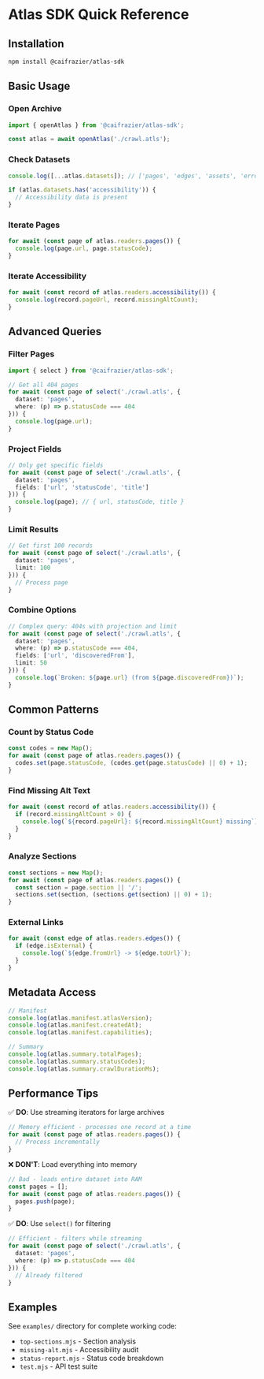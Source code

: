 # Atlas SDK Quick Reference

## Installation
```bash
npm install @caifrazier/atlas-sdk
```

## Basic Usage

### Open Archive
```typescript
import { openAtlas } from '@caifrazier/atlas-sdk';

const atlas = await openAtlas('./crawl.atls');
```

### Check Datasets
```typescript
console.log([...atlas.datasets]); // ['pages', 'edges', 'assets', 'errors', 'accessibility']

if (atlas.datasets.has('accessibility')) {
  // Accessibility data is present
}
```

### Iterate Pages
```typescript
for await (const page of atlas.readers.pages()) {
  console.log(page.url, page.statusCode);
}
```

### Iterate Accessibility
```typescript
for await (const record of atlas.readers.accessibility()) {
  console.log(record.pageUrl, record.missingAltCount);
}
```

## Advanced Queries

### Filter Pages
```typescript
import { select } from '@caifrazier/atlas-sdk';

// Get all 404 pages
for await (const page of select('./crawl.atls', {
  dataset: 'pages',
  where: (p) => p.statusCode === 404
})) {
  console.log(page.url);
}
```

### Project Fields
```typescript
// Only get specific fields
for await (const page of select('./crawl.atls', {
  dataset: 'pages',
  fields: ['url', 'statusCode', 'title']
})) {
  console.log(page); // { url, statusCode, title }
}
```

### Limit Results
```typescript
// Get first 100 records
for await (const page of select('./crawl.atls', {
  dataset: 'pages',
  limit: 100
})) {
  // Process page
}
```

### Combine Options
```typescript
// Complex query: 404s with projection and limit
for await (const page of select('./crawl.atls', {
  dataset: 'pages',
  where: (p) => p.statusCode === 404,
  fields: ['url', 'discoveredFrom'],
  limit: 50
})) {
  console.log(`Broken: ${page.url} (from ${page.discoveredFrom})`);
}
```

## Common Patterns

### Count by Status Code
```typescript
const codes = new Map();
for await (const page of atlas.readers.pages()) {
  codes.set(page.statusCode, (codes.get(page.statusCode) || 0) + 1);
}
```

### Find Missing Alt Text
```typescript
for await (const record of atlas.readers.accessibility()) {
  if (record.missingAltCount > 0) {
    console.log(`${record.pageUrl}: ${record.missingAltCount} missing`);
  }
}
```

### Analyze Sections
```typescript
const sections = new Map();
for await (const page of atlas.readers.pages()) {
  const section = page.section || '/';
  sections.set(section, (sections.get(section) || 0) + 1);
}
```

### External Links
```typescript
for await (const edge of atlas.readers.edges()) {
  if (edge.isExternal) {
    console.log(`${edge.fromUrl} -> ${edge.toUrl}`);
  }
}
```

## Metadata Access

```typescript
// Manifest
console.log(atlas.manifest.atlasVersion);
console.log(atlas.manifest.createdAt);
console.log(atlas.manifest.capabilities);

// Summary
console.log(atlas.summary.totalPages);
console.log(atlas.summary.statusCodes);
console.log(atlas.summary.crawlDurationMs);
```

## Performance Tips

✅ **DO**: Use streaming iterators for large archives
```typescript
// Memory efficient - processes one record at a time
for await (const page of atlas.readers.pages()) {
  // Process incrementally
}
```

❌ **DON'T**: Load everything into memory
```typescript
// Bad - loads entire dataset into RAM
const pages = [];
for await (const page of atlas.readers.pages()) {
  pages.push(page);
}
```

✅ **DO**: Use `select()` for filtering
```typescript
// Efficient - filters while streaming
for await (const page of select('./crawl.atls', {
  dataset: 'pages',
  where: (p) => p.statusCode === 404
})) {
  // Already filtered
}
```

## Examples

See `examples/` directory for complete working code:
- `top-sections.mjs` - Section analysis
- `missing-alt.mjs` - Accessibility audit
- `status-report.mjs` - Status code breakdown
- `test.mjs` - API test suite
